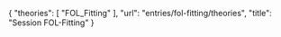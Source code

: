 {
    "theories": [
        "FOL_Fitting"
    ],
    "url": "entries/fol-fitting/theories",
    "title": "Session FOL-Fitting"
}